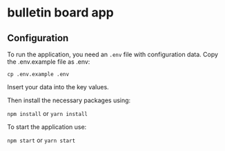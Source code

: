 # bulletin board app


## Configuration
To run the application, you need an `.env` file with configuration data.
Copy the .env.example file as .env:

`cp .env.example .env`

Insert your data into the key values.

Then install the necessary packages using:

`npm install`
or
`yarn install`

To start the application use: 

`npm start`
or
`yarn start`
